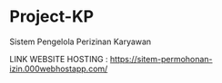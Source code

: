 # Project-KP
Sistem Pengelola Perizinan Karyawan



LINK WEBSITE HOSTING : https://sitem-permohonan-izin.000webhostapp.com/

